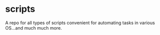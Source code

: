 # scripts
A repo for all types of scripts convenient for automating tasks in various OS...and much much more.

